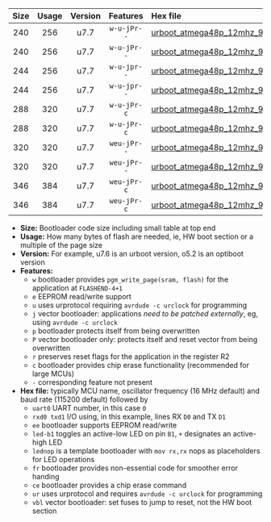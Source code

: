 |Size|Usage|Version|Features|Hex file|
|:-:|:-:|:-:|:-:|:--|
|240|256|u7.7|`w-u-jPr--`|[urboot_atmega48p_12mhz_9600bps_uart0_rxd0_txd1_led+b5_ur_vbl.hex](https://raw.githubusercontent.com/stefanrueger/urboot.hex/main/mcus/atmega48p/fcpu_12mhz/9600_bps/urboot_atmega48p_12mhz_9600bps_uart0_rxd0_txd1_led+b5_ur_vbl.hex)|
|240|256|u7.7|`w-u-jPr--`|[urboot_atmega48p_12mhz_9600bps_uart0_rxd0_txd1_lednop_ur_vbl.hex](https://raw.githubusercontent.com/stefanrueger/urboot.hex/main/mcus/atmega48p/fcpu_12mhz/9600_bps/urboot_atmega48p_12mhz_9600bps_uart0_rxd0_txd1_lednop_ur_vbl.hex)|
|244|256|u7.7|`w-u-jpr--`|[urboot_atmega48p_12mhz_9600bps_uart0_rxd0_txd1_led+b5_fr_ur_vbl.hex](https://raw.githubusercontent.com/stefanrueger/urboot.hex/main/mcus/atmega48p/fcpu_12mhz/9600_bps/urboot_atmega48p_12mhz_9600bps_uart0_rxd0_txd1_led+b5_fr_ur_vbl.hex)|
|244|256|u7.7|`w-u-jpr--`|[urboot_atmega48p_12mhz_9600bps_uart0_rxd0_txd1_lednop_fr_ur_vbl.hex](https://raw.githubusercontent.com/stefanrueger/urboot.hex/main/mcus/atmega48p/fcpu_12mhz/9600_bps/urboot_atmega48p_12mhz_9600bps_uart0_rxd0_txd1_lednop_fr_ur_vbl.hex)|
|288|320|u7.7|`w-u-jPr-c`|[urboot_atmega48p_12mhz_9600bps_uart0_rxd0_txd1_led+b5_fr_ce_ur_vbl.hex](https://raw.githubusercontent.com/stefanrueger/urboot.hex/main/mcus/atmega48p/fcpu_12mhz/9600_bps/urboot_atmega48p_12mhz_9600bps_uart0_rxd0_txd1_led+b5_fr_ce_ur_vbl.hex)|
|288|320|u7.7|`w-u-jPr-c`|[urboot_atmega48p_12mhz_9600bps_uart0_rxd0_txd1_lednop_fr_ce_ur_vbl.hex](https://raw.githubusercontent.com/stefanrueger/urboot.hex/main/mcus/atmega48p/fcpu_12mhz/9600_bps/urboot_atmega48p_12mhz_9600bps_uart0_rxd0_txd1_lednop_fr_ce_ur_vbl.hex)|
|320|320|u7.7|`weu-jPr--`|[urboot_atmega48p_12mhz_9600bps_uart0_rxd0_txd1_ee_led+b5_fr_ur_vbl.hex](https://raw.githubusercontent.com/stefanrueger/urboot.hex/main/mcus/atmega48p/fcpu_12mhz/9600_bps/urboot_atmega48p_12mhz_9600bps_uart0_rxd0_txd1_ee_led+b5_fr_ur_vbl.hex)|
|320|320|u7.7|`weu-jPr--`|[urboot_atmega48p_12mhz_9600bps_uart0_rxd0_txd1_ee_lednop_fr_ur_vbl.hex](https://raw.githubusercontent.com/stefanrueger/urboot.hex/main/mcus/atmega48p/fcpu_12mhz/9600_bps/urboot_atmega48p_12mhz_9600bps_uart0_rxd0_txd1_ee_lednop_fr_ur_vbl.hex)|
|346|384|u7.7|`weu-jPr-c`|[urboot_atmega48p_12mhz_9600bps_uart0_rxd0_txd1_ee_led+b5_fr_ce_ur_vbl.hex](https://raw.githubusercontent.com/stefanrueger/urboot.hex/main/mcus/atmega48p/fcpu_12mhz/9600_bps/urboot_atmega48p_12mhz_9600bps_uart0_rxd0_txd1_ee_led+b5_fr_ce_ur_vbl.hex)|
|346|384|u7.7|`weu-jPr-c`|[urboot_atmega48p_12mhz_9600bps_uart0_rxd0_txd1_ee_lednop_fr_ce_ur_vbl.hex](https://raw.githubusercontent.com/stefanrueger/urboot.hex/main/mcus/atmega48p/fcpu_12mhz/9600_bps/urboot_atmega48p_12mhz_9600bps_uart0_rxd0_txd1_ee_lednop_fr_ce_ur_vbl.hex)|

- **Size:** Bootloader code size including small table at top end
- **Usage:** How many bytes of flash are needed, ie, HW boot section or a multiple of the page size
- **Version:** For example, u7.6 is an urboot version, o5.2 is an optiboot version
- **Features:**
  + `w` bootloader provides `pgm_write_page(sram, flash)` for the application at `FLASHEND-4+1`
  + `e` EEPROM read/write support
  + `u` uses urprotocol requiring `avrdude -c urclock` for programming
  + `j` vector bootloader: applications *need to be patched externally*, eg, using `avrdude -c urclock`
  + `p` bootloader protects itself from being overwritten
  + `P` vector bootloader only: protects itself and reset vector from being overwritten
  + `r` preserves reset flags for the application in the register R2
  + `c` bootloader provides chip erase functionality (recommended for large MCUs)
  + `-` corresponding feature not present
- **Hex file:** typically MCU name, oscillator frequency (16 MHz default) and baud rate (115200 default) followed by
  + `uart0` UART number, in this case `0`
  + `rxd0 txd1` I/O using, in this example, lines RX `D0` and TX `D1`
  + `ee` bootloader supports EEPROM read/write
  + `led-b1` toggles an active-low LED on pin `B1`, `+` designates an active-high LED
  + `lednop` is a template bootloader with `mov rx,rx` nops as placeholders for LED operations
  + `fr` bootloader provides non-essential code for smoother error handing
  + `ce` bootloader provides a chip erase command
  + `ur` uses urprotocol and requires `avrdude -c urclock` for programming
  + `vbl` vector bootloader: set fuses to jump to reset, not the HW boot section
